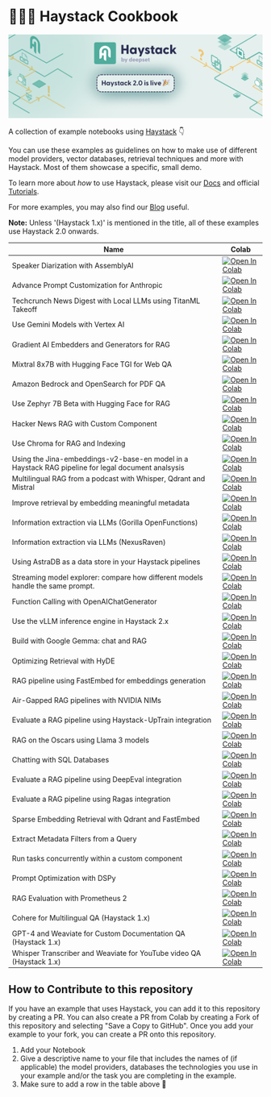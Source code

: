# 👩🏻‍🍳 Haystack Cookbook

<div align="center">
  <a href="https://haystack.deepset.ai/"><img src="https://github.com/deepset-ai/haystack/blob/main/docs/img/banner_20.png" alt="Green logo of a stylized white 'H' with the text 'Haystack, by deepset. Haystack 2.0 is live 🎉' Abstract green and yellow diagrams in the background."></a>
</div>

A collection of example notebooks using [Haystack](https://github.com/deepset-ai/haystack) 👇

You can use these examples as guidelines on how to make use of different model providers, vector databases, retrieval techniques and more with Haystack. Most of them showcase a specific, small demo.

To learn more about _how_ to use Haystack, please visit our [Docs](https://docs.haystack.deepset.ai/docs) and official [Tutorials](https://haystack.deepset.ai/tutorials).

For more examples, you may also find our [Blog](https://haystack.deepset.ai/blog) useful.

**Note:** Unless '(Haystack 1.x)' is mentioned in the title, all of these examples use Haystack 2.0 onwards.

| Name | Colab|
| ---- | ---- |
| Speaker Diarization with AssemblyAI | <a href="https://colab.research.google.com/github/deepset-ai/haystack-cookbook/blob/main/notebooks/using_speaker_diarization_with_assemblyai.ipynb" target="_parent"><img src="https://colab.research.google.com/assets/colab-badge.svg" alt="Open In Colab"/></a>|
| Advance Prompt Customization for Anthropic | <a href="https://colab.research.google.com/github/deepset-ai/haystack-cookbook/blob/main/notebooks/prompt_customization_for_Anthropic.ipynb" target="_parent"><img src="https://colab.research.google.com/assets/colab-badge.svg" alt="Open In Colab"/></a>|
| Techcrunch News Digest with Local LLMs using TitanML Takeoff | <a href="https://colab.research.google.com/drive/10EralM_8pCJ5nXnGIZYr6atqefmi8r2z?usp=sharing" target="_parent"><img src="https://colab.research.google.com/assets/colab-badge.svg" alt="Open In Colab"/></a>|
| Use Gemini Models with Vertex AI| <a href="https://colab.research.google.com/github/deepset-ai/haystack-cookbook/blob/main/notebooks/vertexai-gemini-examples.ipynb" target="_parent"><img src="https://colab.research.google.com/assets/colab-badge.svg" alt="Open In Colab"/></a>|
| Gradient AI Embedders and Generators for RAG | <a href="https://colab.research.google.com/github/deepset-ai/haystack-cookbook/blob/main/notebooks/gradient-embeders-and-generators-for-notion-rag.ipynb" target="_parent"><img src="https://colab.research.google.com/assets/colab-badge.svg" alt="Open In Colab"/></a>|
| Mixtral 8x7B with Hugging Face TGI for Web QA | <a href="https://colab.research.google.com/github/deepset-ai/haystack-cookbook/blob/main/notebooks/mixtral-8x7b-for-web-qa.ipynb" target="_parent"><img src="https://colab.research.google.com/assets/colab-badge.svg" alt="Open In Colab"/></a>|
| Amazon Bedrock and OpenSearch for PDF QA | <a href="https://colab.research.google.com/github/deepset-ai/haystack-cookbook/blob/main/notebooks/amazon_bedrock_for_documentation_qa.ipynb" target="_parent"><img src="https://colab.research.google.com/assets/colab-badge.svg" alt="Open In Colab"/></a>|
| Use Zephyr 7B Beta with Hugging Face for RAG | <a href="https://colab.research.google.com/github/deepset-ai/haystack-cookbook/blob/main/notebooks/zephyr-7b-beta-for-rag.ipynb" target="_parent"><img src="https://colab.research.google.com/assets/colab-badge.svg" alt="Open In Colab"/></a>|
| Hacker News RAG with Custom Component | <a href="https://colab.research.google.com/github/deepset-ai/haystack-cookbook/blob/main/notebooks/hackernews-custom-component-rag.ipynb" target="_parent"><img src="https://colab.research.google.com/assets/colab-badge.svg" alt="Open In Colab"/></a>|
| Use Chroma for RAG and Indexing | <a href="https://colab.research.google.com/github/deepset-ai/haystack-cookbook/blob/main/notebooks/chroma-indexing-and-rag-examples.ipynb" target="_parent"><img src="https://colab.research.google.com/assets/colab-badge.svg" alt="Open In Colab"/></a>|
| Using the Jina-embeddings-v2-base-en model in a Haystack RAG pipeline for legal document analsysis| <a href="https://colab.research.google.com/github/deepset-ai/haystack-cookbook/blob/main/notebooks/jina-embeddings-v2-legal-analysis-rag.ipynb" target="_parent"><img src="https://colab.research.google.com/assets/colab-badge.svg" alt="Open In Colab"/></a>|
| Multilingual RAG from a podcast with Whisper, Qdrant and Mistral| <a href="https://colab.research.google.com/github/deepset-ai/haystack-cookbook/blob/main/notebooks/multilingual_rag_podcast.ipynb" target="_parent"><img src="https://colab.research.google.com/assets/colab-badge.svg" alt="Open In Colab"/></a>|
| Improve retrieval by embedding meaningful metadata| <a href="https://colab.research.google.com/github/deepset-ai/haystack-cookbook/blob/main/notebooks/improve-retrieval-by-embedding-metadata.ipynb" target="_parent"><img src="https://colab.research.google.com/assets/colab-badge.svg" alt="Open In Colab"/></a>|
| Information extraction via LLMs (Gorilla OpenFunctions)| <a href="https://colab.research.google.com/github/deepset-ai/haystack-cookbook/blob/main/notebooks/information-extraction-gorilla.ipynb" target="_parent"><img src="https://colab.research.google.com/assets/colab-badge.svg" alt="Open In Colab"/></a>|
| Information extraction via LLMs (NexusRaven)| <a href="https://colab.research.google.com/github/deepset-ai/haystack-cookbook/blob/main/notebooks/information_extraction_raven.ipynb" target="_parent"><img src="https://colab.research.google.com/assets/colab-badge.svg" alt="Open In Colab"/></a>|
| Using AstraDB as a data store in your Haystack pipelines| <a href="https://colab.research.google.com/github/deepset-ai/haystack-cookbook/blob/main/notebooks/astradb_haystack_integration.ipynb" target="_parent"><img src="https://colab.research.google.com/assets/colab-badge.svg" alt="Open In Colab"/></a>|
| Streaming model explorer: compare how different models handle the same prompt.| <a href="https://colab.research.google.com/github/deepset-ai/haystack-cookbook/blob/main/notebooks/model_explorer_streaming.ipynb" target="_parent"><img src="https://colab.research.google.com/assets/colab-badge.svg" alt="Open In Colab"/></a>|
| Function Calling with OpenAIChatGenerator| <a href="https://colab.research.google.com/github/deepset-ai/haystack-cookbook/blob/main/notebooks/function_calling_with_OpenAIChatGenerator.ipynb" target="_parent"><img src="https://colab.research.google.com/assets/colab-badge.svg" alt="Open In Colab"/></a>|
| Use the vLLM inference engine in Haystack 2.x| <a href="https://colab.research.google.com/github/deepset-ai/haystack-cookbook/blob/main/notebooks/vllm_inference_engine.ipynb" target="_parent"><img src="https://colab.research.google.com/assets/colab-badge.svg" alt="Open In Colab"/></a>|
| Build with Google Gemma: chat and RAG| <a href="https://colab.research.google.com/github/deepset-ai/haystack-cookbook/blob/main/notebooks/gemma_chat_rag.ipynb" target="_parent"><img src="https://colab.research.google.com/assets/colab-badge.svg" alt="Open In Colab"/></a>|
| Optimizing Retrieval with HyDE| <a href="https://colab.research.google.com/github/deepset-ai/haystack-cookbook/blob/main/notebooks/using_hyde_for_improved_retrieval.ipynb" target="_parent"><img src="https://colab.research.google.com/assets/colab-badge.svg" alt="Open In Colab"/></a>|
| RAG pipeline using FastEmbed for embeddings generation| <a href="https://colab.research.google.com/github/deepset-ai/haystack-cookbook/blob/main/notebooks/rag_fastembed.ipynb" target="_parent"><img src="https://colab.research.google.com/assets/colab-badge.svg" alt="Open In Colab"/></a>|
| Air-Gapped RAG pipelines with NVIDIA NIMs| <a href="https://colab.research.google.com/github/deepset-ai/haystack-cookbook/blob/main/notebooks/rag-with-nims.ipynb" target="_parent"><img src="https://colab.research.google.com/assets/colab-badge.svg" alt="Open In Colab"/></a>|
| Evaluate a RAG pipeline using Haystack-UpTrain integration| <a href="https://colab.research.google.com/github/deepset-ai/haystack-cookbook/blob/main/notebooks/rag_eval_uptrain.ipynb" target="_parent"><img src="https://colab.research.google.com/assets/colab-badge.svg" alt="Open In Colab"/></a>|
| RAG on the Oscars using Llama 3 models| <a href="https://colab.research.google.com/github/deepset-ai/haystack-cookbook/blob/main/notebooks/llama3_rag.ipynb" target="_parent"><img src="https://colab.research.google.com/assets/colab-badge.svg" alt="Open In Colab"/></a>|
| Chatting with SQL Databases | <a href="https://colab.research.google.com/github/deepset-ai/haystack-cookbook/blob/main/notebooks/chat_with_SQL_3_ways.ipynb" target="_parent"><img src="https://colab.research.google.com/assets/colab-badge.svg" alt="Open In Colab"/></a>|
| Evaluate a RAG pipeline using DeepEval integration| <a href="https://colab.research.google.com/github/deepset-ai/haystack-cookbook/blob/main/notebooks/rag_eval_deep_eval.ipynb" target="_parent"><img src="https://colab.research.google.com/assets/colab-badge.svg" alt="Open In Colab"/></a>|
| Evaluate a RAG pipeline using Ragas integration| <a href="https://colab.research.google.com/github/deepset-ai/haystack-cookbook/blob/main/notebooks/rag_eval_ragas.ipynb" target="_parent"><img src="https://colab.research.google.com/assets/colab-badge.svg" alt="Open In Colab"/></a>|
| Sparse Embedding Retrieval with Qdrant and FastEmbed| <a href="https://colab.research.google.com/github/deepset-ai/haystack-cookbook/blob/main/notebooks/sparse_embedding_retrieval.ipynb" target="_parent"><img src="https://colab.research.google.com/assets/colab-badge.svg" alt="Open In Colab"/></a>|
| Extract Metadata Filters from a Query | <a href="https://colab.research.google.com/github/deepset-ai/haystack-cookbook/blob/main/notebooks/extracting_metadata_filters_from_a_user_query.ipynb" target="_parent"><img src="https://colab.research.google.com/assets/colab-badge.svg" alt="Open In Colab"/></a>|
| Run tasks concurrently within a custom component | <a href="https://colab.research.google.com/github/deepset-ai/haystack-cookbook/blob/main/notebooks/concurrent_tasks.ipynb" target="_parent"><img src="https://colab.research.google.com/assets/colab-badge.svg" alt="Open In Colab"/></a>|
| Prompt Optimization with DSPy | <a href="https://colab.research.google.com/github/deepset-ai/haystack-cookbook/blob/main/notebooks/prompt_optimization_with_dspy.ipynb" target="_parent"><img src="https://colab.research.google.com/assets/colab-badge.svg" alt="Open In Colab"/></a>|
| RAG Evaluation with Prometheus 2 | <a href="https://colab.research.google.com/github/deepset-ai/haystack-cookbook/blob/main/notebooks/prometheus2_evaluation.ipynb" target="_parent"><img src="https://colab.research.google.com/assets/colab-badge.svg" alt="Open In Colab"/></a>|
| Cohere for Multilingual QA (Haystack 1.x)| <a href="https://colab.research.google.com/github/deepset-ai/haystack-cookbook/blob/main/notebooks/haystack-1.x/cohere-for-multilingual-qa.ipynb" target="_parent"><img src="https://colab.research.google.com/assets/colab-badge.svg" alt="Open In Colab"/></a>|
| GPT-4 and Weaviate for Custom Documentation QA (Haystack 1.x)| <a href="https://colab.research.google.com/github/deepset-ai/haystack-cookbook/blob/main/notebooks/haystack-1.x/gpt4-weaviate-custom-documentation-qa.ipynb" target="_parent"><img src="https://colab.research.google.com/assets/colab-badge.svg" alt="Open In Colab"/></a>|
| Whisper Transcriber and Weaviate for YouTube video QA (Haystack 1.x)| <a href="https://colab.research.google.com/github/deepset-ai/haystack-cookbook/blob/main/notebooks/haystack-1.x/whisper-and-weaviate-for-youtube-rag.ipynb" target="_parent"><img src="https://colab.research.google.com/assets/colab-badge.svg" alt="Open In Colab"/></a>|

## How to Contribute to this repository

If you have an example that uses Haystack, you can add it to this repository by creating a PR. You can also create a PR from Colab by creating a Fork of this repository and selecting "Save a Copy to GitHub". Once you add your example to your fork, you can create a PR onto this repository. 

1. Add your Notebook
2. Give a descriptive name to your file that includes the names of (if applicable) the model providers, databases the technologies you use in your example and/or the task you are completing in the example.
3. Make sure to add a row in the table above 🎉
